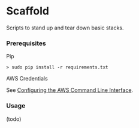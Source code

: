 # Scaffold


Scripts to stand up and tear down basic stacks.

### Prerequisites

Pip

    > sudo pip install -r requirements.txt

AWS Credentials

See [Configuring the AWS Command Line Interface](http://docs.aws.amazon.com/cli/latest/userguide/cli-chap-getting-started.html).

### Usage

(todo)